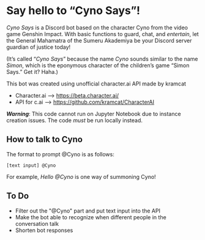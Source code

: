 # Say hello to “Cyno Says”!

*Cyno Says* is a Discord bot based on the character Cyno from the video game Genshin Impact. With basic functions to guard, chat, and *entertain*, let the General Mahamatra of the Sumeru Akademiya be your Discord server guardian of justice today!

(It’s called “*Cyno Says*” because the name *Cyno* sounds similar to the name *Simon*, which is the eponymous character of the children’s game “Simon Says.” Get it? Haha.)

This bot was created using unofficial character.ai API made by kramcat
* Character.ai --> https://beta.character.ai/
* API for c.ai --> https://github.com/kramcat/CharacterAI

***Warning***: This code cannot run on Jupyter Notebook due to instance creation issues. The code *must* be run locally instead. 

## How to talk to Cyno

The format to prompt @Cyno is as follows: 

```
[text input] @Cyno
```

For example, *Hello @Cyno* is one way of summoning Cyno!

## To Do

* Filter out the "@Cyno" part and put text input into the API
* Make the bot able to recognize when different people in the conversation talk
* Shorten bot responses

